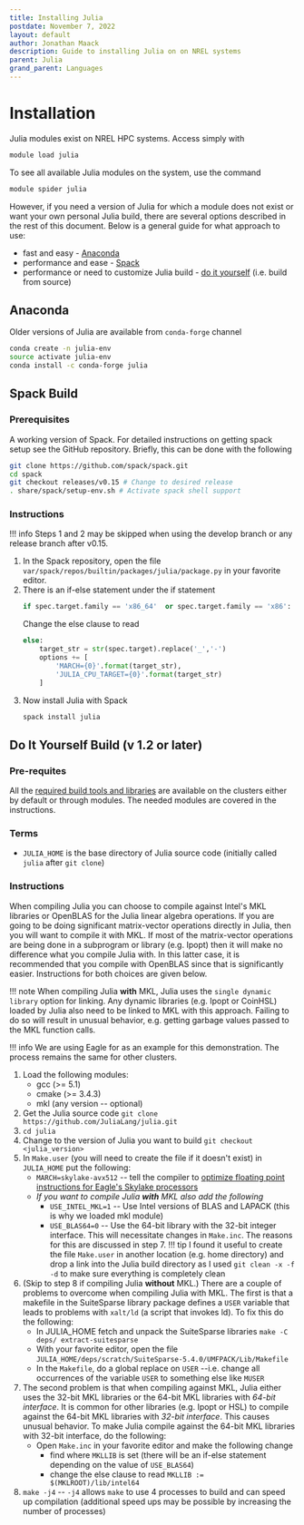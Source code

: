 ```yaml
---
title: Installing Julia
postdate: November 7, 2022
layout: default
author: Jonathan Maack
description: Guide to installing Julia on on NREL systems
parent: Julia
grand_parent: Languages
---
```


# Installation

Julia modules exist on NREL HPC systems. Access simply with

```bash
module load julia
```

To see all available Julia modules on the system, use the command

```bash
module spider julia
```

However, if you need a version of Julia for which a module does not exist or want your own personal Julia build, there are several options described in the rest of this document. Below is a general guide for what approach to use:

* fast and easy - [Anaconda](#anaconda)
* performance and ease - [Spack](#spack-build)
* performance or need to customize Julia build - [do it yourself](#do-it-yourself-build-v-12-or-later) (i.e. build from source)

## Anaconda

Older versions of Julia are available from `conda-forge` channel

```bash
conda create -n julia-env
source activate julia-env
conda install -c conda-forge julia
```

## Spack Build

### Prerequisites

A working version of Spack. For detailed instructions on getting spack setup see the GitHub repository. Briefly, this can be done with the following

```bash
git clone https://github.com/spack/spack.git
cd spack
git checkout releases/v0.15 # Change to desired release
. share/spack/setup-env.sh # Activate spack shell support
```

### Instructions

!!! info 
    Steps 1 and 2 may be skipped when using the develop branch or any release branch after v0.15.

1. In the Spack repository, open the file `var/spack/repos/builtin/packages/julia/package.py` in your favorite editor.
2. There is an if-else statement under the if statement
    ```python
    if spec.target.family == 'x86_64'  or spec.target.family == 'x86':
    ```
    Change the else clause to read
    ```python
    else:
        target_str = str(spec.target).replace('_','-')
        options += [
            'MARCH={0}'.format(target_str),
            'JULIA_CPU_TARGET={0}'.format(target_str)
        ]
    ```
3. Now install Julia with Spack
    ```bash
    spack install julia
    ```

## Do It Yourself Build (v 1.2 or later)

### Pre-requites

All the [required build tools and libraries](https://github.com/JuliaLang/julia/blob/master/doc/build/build.md#required-build-tools-and-external-libraries) are available on the clusters either by default or through modules.  The needed modules are covered in the instructions.

### Terms
* `JULIA_HOME` is the base directory of Julia source code (initially called `julia` after `git clone`)

### Instructions
When compiling Julia you can choose to compile against Intel's MKL libraries or OpenBLAS for the Julia linear algebra operations. If you are going to be doing significant matrix-vector operations directly in Julia, then you will want to compile it with MKL. If most of the matrix-vector operations are being done in a subprogram or library (e.g. Ipopt) then it will make no difference what you compile Julia with.  In this latter case, it is recommended that you compile with OpenBLAS since that is significantly easier. Instructions for both choices are given below.

!!! note
    When compiling Julia **with** MKL, Julia uses the `single dynamic library` option for linking.  Any dynamic libraries (e.g. Ipopt or CoinHSL) loaded by Julia also need to be linked to MKL with this approach. Failing to do so will result in unusual behavior, e.g. getting garbage values passed to the MKL function calls.

!!! info
    We are using Eagle for as an example for this demonstration. The process remains the same for other clusters.

1. Load the following modules:
    * gcc (>= 5.1)
    * cmake (>= 3.4.3)
    * mkl (any version -- optional)
2. Get the Julia source code 
`git clone https://github.com/JuliaLang/julia.git`
3. `cd julia`
4. Change to the version of Julia you want to build `git checkout <julia_version>`
5. In `Make.user` (you will need to create the file if it doesn't exist) in `JULIA_HOME` put the following:
	* `MARCH=skylake-avx512` -- tell the compiler to [optimize floating point instructions for Eagle's Skylake processors](https://www.nrel.gov/hpc/eagle-software-libraries-mkl.html)
    * *If you want to compile Julia **with** MKL also add the following*
        * `USE_INTEL_MKL=1` -- Use Intel versions of BLAS and LAPACK (this is why we loaded mkl module)
        * `USE_BLAS64=0` -- Use the 64-bit library with the 32-bit integer interface. This will necessitate changes in `Make.inc`. The reasons for this are discussed in step 7.
    !!! tip
         I found it useful to create the file `Make.user` in another location (e.g. home directory) and drop a link into the Julia build directory as I used `git clean -x -f -d` to make sure everything is completely clean
6. (Skip to step 8 if compiling Julia **without** MKL.) There are a couple of problems to overcome when compiling Julia with MKL.  The first is that a makefile in the SuiteSparse library package defines a `USER` variable that leads to problems with `xalt/ld` (a script that invokes ld).  To fix this do the following:
    * In JULIA_HOME fetch and unpack the SuiteSparse libraries
`make -C deps/ extract-suitesparse`
    * With your favorite editor, open the file
`JULIA_HOME/deps/scratch/SuiteSparse-5.4.0/UMFPACK/Lib/Makefile`
    * In the `Makefile`, do a global replace on `USER` --i.e. change all occurrences of the variable  `USER`  to something else like  `MUSER`
7. The second problem is that when compiling against MKL, Julia either uses the 32-bit MKL libraries or the 64-bit MKL libraries with *64-bit interface*.  It is common for other libraries (e.g. Ipopt or HSL) to compile against the 64-bit MKL libraries with *32-bit interface*.  This causes unusual behavior.  To make Julia compile against the 64-bit MKL libraries with 32-bit interface, do the following:
    * Open `Make.inc` in your favorite editor and make the following change
        * find where `MKLLIB` is set (there will be an if-else statement depending on the value of `USE_BLAS64`)
        * change the else clause to read `MKLLIB := $(MKLROOT)/lib/intel64`
8. `make -j4` -- `-j4` allows `make` to use 4 processes to build and can speed up compilation (additional speed ups may be possible by increasing the number of processes)